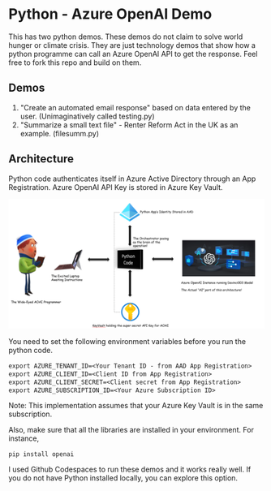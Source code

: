 # Python - Azure OpenAI Demo
This has two python demos. These demos do not claim to solve world hunger or climate crisis. They are just technology demos that show how a python programme can call an Azure OpenAI API to get the response. Feel free to fork this repo and build on them. 

## Demos
1. "Create an automated email response" based on data entered by the user. (Unimaginatively called testing.py)
2. "Summarize a small text file" - Renter Reform Act in the UK as an example. (filesumm.py)

## Architecture
Python code authenticates itself in Azure Active Directory through an App Registration. 
Azure OpenAI API Key is stored in Azure Key Vault.

![Architecture Diagram of the Python Demo - showing how the code interacts with AAD, Azure KeyVault, and Azure OpenAI instance](./Python-OAIDemo-Arch.png)

You need to set the following environment variables before you run the python code.

```
export AZURE_TENANT_ID=<Your Tenant ID - from AAD App Registration>
export AZURE_CLIENT_ID=<Client ID from App Registration>
export AZURE_CLIENT_SECRET=<Client secret from App Registration> 
export AZURE_SUBSCRIPTION_ID=<Your Azure Subscription ID>

```
Note: This implementation assumes that your Azure Key Vault is in the same subscription. 

Also, make sure that all the libraries are installed in your environment. For instance,
```
pip install openai
```
I used Github Codespaces to run these demos and it works really well. If you do not have Python installed locally, you can explore this option. 
